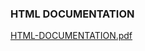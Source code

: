 ### HTML DOCUMENTATION

[HTML-DOCUMENTATION.pdf](https://github.com/aarthipriya2021/programming-overview-interview-questions-answers/files/8849662/HTML-DOCUMENTATION.pdf)
